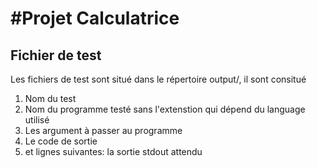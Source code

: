 #Projet Calculatrice
====================

## Fichier de test
Les fichiers de test sont situé dans le répertoire output/, il sont consitué 
1. Nom du test
2. Nom du programme testé sans l'extenstion qui dépend du language utilisé
3. Les argument à passer au programme
4. Le code de sortie
5. et lignes suivantes: la sortie stdout attendu
